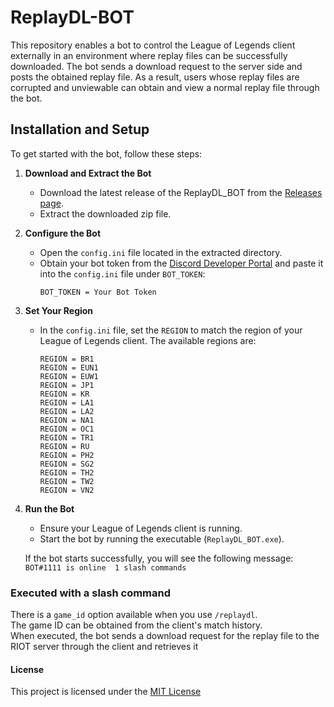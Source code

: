 # ReplayDL-BOT

This repository enables a bot to control the League of Legends client externally in an environment where replay files can be successfully downloaded. The bot sends a download request to the server side and posts the obtained replay file. As a result, users whose replay files are corrupted and unviewable can obtain and view a normal replay file through the bot.

## Installation and Setup

To get started with the bot, follow these steps:

1. **Download and Extract the Bot**
   - Download the latest release of the ReplayDL_BOT from the [Releases page](https://github.com/me846/ReplayDL-BOT/releases).
   - Extract the downloaded zip file.

2. **Configure the Bot**
   - Open the `config.ini` file located in the extracted directory.
   - Obtain your bot token from the [Discord Developer Portal](https://discord.com/developers/applications/) and paste it into the `config.ini` file under `BOT_TOKEN`:
     ```
     BOT_TOKEN = Your Bot Token
     ```

3. **Set Your Region**
   - In the `config.ini` file, set the `REGION` to match the region of your League of Legends client. The available regions are:
     ```
     REGION = BR1
     REGION = EUN1
     REGION = EUW1
     REGION = JP1
     REGION = KR
     REGION = LA1
     REGION = LA2
     REGION = NA1
     REGION = OC1
     REGION = TR1
     REGION = RU
     REGION = PH2
     REGION = SG2
     REGION = TH2
     REGION = TW2
     REGION = VN2
     ```

4. **Run the Bot**
   - Ensure your League of Legends client is running.
   - Start the bot by running the executable (`ReplayDL_BOT.exe`).

   If the bot starts successfully, you will see the following message:
```BOT#1111 is online  1 slash commands```

### Executed with a slash command  

There is a `game_id` option available when you use `/replaydl`.   
The game ID can be obtained from the client's match history.    
When executed, the bot sends a download request for the replay file to the RIOT server through the client and retrieves it

#### License

This project is licensed under the [MIT License](https://github.com/me846/neon-chat/blob/master/LICENSE)
